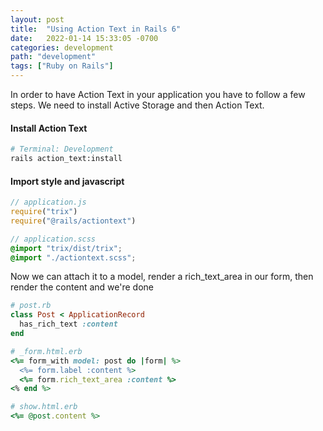 ```yaml
---
layout: post
title:  "Using Action Text in Rails 6"
date:   2022-01-14 15:33:05 -0700
categories: development
path: "development"
tags: ["Ruby on Rails"]
---
```

In order to have Action Text in your application you have to follow a few steps. We need to install Active Storage and then Action Text.

#### Install Action Text
```sh
# Terminal: Development
rails action_text:install
```

#### Import style and javascript
```js
// application.js
require("trix")
require("@rails/actiontext")
```

```scss
// application.scss
@import "trix/dist/trix";
@import "./actiontext.scss";
```
Now we can attach it to a model, render a rich_text_area in our form, then render the content and we're done
```ruby
# post.rb
class Post < ApplicationRecord
  has_rich_text :content
end
```

```ruby
# _form.html.erb
<%= form_with model: post do |form| %>
  <%= form.label :content %>
  <%= form.rich_text_area :content %>
<% end %>
```

```ruby
# show.html.erb
<%= @post.content %>
```